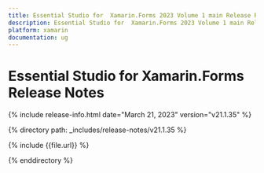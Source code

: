 ```yaml
---
title: Essential Studio for  Xamarin.Forms 2023 Volume 1 main Release Release Notes  
description: Essential Studio for  Xamarin.Forms 2023 Volume 1 main Release Release Notes  
platform: xamarin
documentation: ug
---
```


# Essential Studio for  Xamarin.Forms  Release Notes  

{% include release-info.html date="March 21, 2023"  version="v21.1.35" %} 

{% directory path: _includes/release-notes/v21.1.35 %}

{% include {{file.url}} %}

{% enddirectory %}